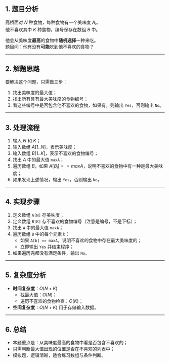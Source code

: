 

## 1. 题目分析

高桥面对 $N$ 种食物，每种食物有一个美味度 $A_i$。  
他不喜欢其中 $K$ 种食物，编号保存在数组 $B$ 中。

他会从美味度**最高**的食物中**随机选择**一种来吃。  
题目问：他有没有**可能**吃到他不喜欢的食物？

---

## 2. 解题思路

要解决这个问题，只需做三步：

1. 找出美味度的最大值；
2. 找出所有具有最大美味度的食物编号；
3. 看这些编号中是否包含他不喜欢的食物，如果有，则输出 `Yes`，否则输出 `No`。

---

## 3. 处理流程

1. 输入 $N$ 和 $K$；
2. 输入数组 $A[1..N]$，表示美味度；
3. 输入数组 $B[1..K]$，表示不喜欢的食物编号；
4. 找出 $A$ 中的最大值 `maxA`；
5. 遍历数组 $B$，如果 $A[B_i] == maxA$，说明不喜欢的食物中有一种是最大美味度；
6. 如果发现上述情况，输出 `Yes`，否则输出 `No`。

---

## 4. 实现步骤

1. 定义数组 `A[N]` 存美味度；
2. 定义数组 `B[K]` 存不喜欢的食物编号（注意是编号，不是下标）；
3. 找出 `A` 中的最大值 `maxA`；
4. 遍历数组 `B` 中的每个元素 `b`：
   - 如果 `A[b] == maxA`，说明不喜欢的食物中存在最大美味度的；
   - 立即输出 `Yes` 并结束程序；
5. 如果遍历完都没有满足条件，输出 `No`。

---

## 5. 复杂度分析

- **时间复杂度**：$O(N + K)$
  - 找最大值：$O(N)$；
  - 遍历不喜欢的食物检查：$O(K)$；
- **空间复杂度**：$O(N + K)$ 用于存储输入数据。

---

## 6. 总结

- 本题重点是：从美味度最高的食物中看是否包含不喜欢的；
- 只需判断最大值出现的位置是否在不喜欢的列表中；
- 模拟题，逻辑清晰，适合练习数组与条件判断。

